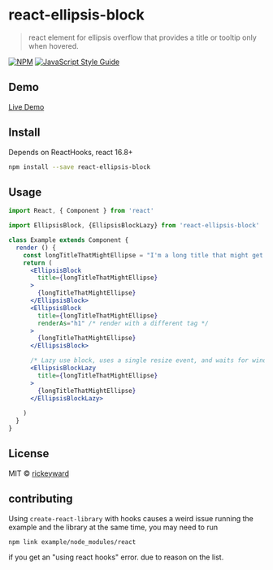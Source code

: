 # react-ellipsis-block

> react element for ellipsis overflow that provides a title or tooltip only when hovered.

[![NPM](https://img.shields.io/npm/v/react-ellipsis-block.svg)](https://www.npmjs.com/package/react-ellipsis-block) [![JavaScript Style Guide](https://img.shields.io/badge/code_style-standard-brightgreen.svg)](https://standardjs.com)

## Demo
[Live Demo](https://rickeyward.github.io/react-ellipsis-block/)

## Install

Depends on ReactHooks, react 16.8+ 

```bash
npm install --save react-ellipsis-block
```

## Usage

```jsx
import React, { Component } from 'react'

import EllipsisBlock, {EllipsisBlockLazy} from 'react-ellipsis-block'

class Example extends Component {
  render () {
    const longTitleThatMightEllipse = "I'm a long title that might get ellipsis-ed? but we still need to know what it is.";
    return (
      <EllipsisBlock
        title={longTitleThatMightEllipse}
      >
        {longTitleThatMightEllipse}
      </EllipsisBlock>
      <EllipsisBlock
        title={longTitleThatMightEllipse}
        renderAs="h1" /* render with a different tag */
      >
        {longTitleThatMightEllipse}
      </EllipsisBlock>

      /* Lazy use block, uses a single resize event, and waits for window resizing to settle before setting state on the react components, This is better for longer lists of ellipsis elements, but extra overhead for one offs or just a few on a page. */
      <EllipsisBlockLazy
        title={longTitleThatMightEllipse}
      >
        {longTitleThatMightEllipse}
      </EllipsisBlockLazy>
      
    )
  }
}
```

## License

MIT © [rickeyward](https://github.com/rickeyward)

## contributing

Using `create-react-library` with hooks causes a weird issue running the example and the library at the same time, you may need to run 

```bash
npm link example/node_modules/react
```
if you get an "using react hooks" error. due to reason on the list.

